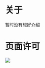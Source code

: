 # 关于
暂时没有想好介绍
# 页面许可
[<img src="https://licensebuttons.net/l/by-sa/4.0/88x31.png">](https://creativecommons.org/licenses/by-sa/4.0)

